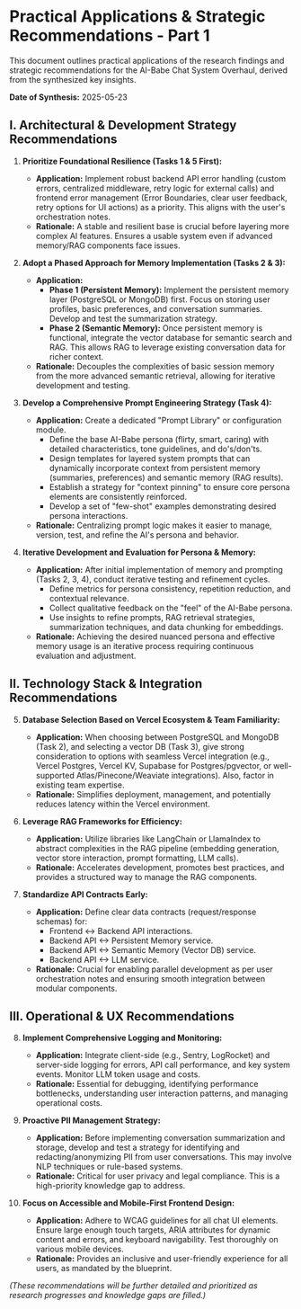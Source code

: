 # Practical Applications & Strategic Recommendations - Part 1

This document outlines practical applications of the research findings and strategic recommendations for the AI-Babe Chat System Overhaul, derived from the synthesized key insights.

**Date of Synthesis:** 2025-05-23

## I. Architectural & Development Strategy Recommendations

1.  **Prioritize Foundational Resilience (Tasks 1 & 5 First):**
    *   **Application:** Implement robust backend API error handling (custom errors, centralized middleware, retry logic for external calls) and frontend error management (Error Boundaries, clear user feedback, retry options for UI actions) as a priority. This aligns with the user's orchestration notes.
    *   **Rationale:** A stable and resilient base is crucial before layering more complex AI features. Ensures a usable system even if advanced memory/RAG components face issues.

2.  **Adopt a Phased Approach for Memory Implementation (Tasks 2 & 3):**
    *   **Application:**
        *   **Phase 1 (Persistent Memory):** Implement the persistent memory layer (PostgreSQL or MongoDB) first. Focus on storing user profiles, basic preferences, and conversation summaries. Develop and test the summarization strategy.
        *   **Phase 2 (Semantic Memory):** Once persistent memory is functional, integrate the vector database for semantic search and RAG. This allows RAG to leverage existing conversation data for richer context.
    *   **Rationale:** Decouples the complexities of basic session memory from the more advanced semantic retrieval, allowing for iterative development and testing.

3.  **Develop a Comprehensive Prompt Engineering Strategy (Task 4):**
    *   **Application:** Create a dedicated "Prompt Library" or configuration module.
        *   Define the base AI-Babe persona (flirty, smart, caring) with detailed characteristics, tone guidelines, and do's/don'ts.
        *   Design templates for layered system prompts that can dynamically incorporate context from persistent memory (summaries, preferences) and semantic memory (RAG results).
        *   Establish a strategy for "context pinning" to ensure core persona elements are consistently reinforced.
        *   Develop a set of "few-shot" examples demonstrating desired persona interactions.
    *   **Rationale:** Centralizing prompt logic makes it easier to manage, version, test, and refine the AI's persona and behavior.

4.  **Iterative Development and Evaluation for Persona & Memory:**
    *   **Application:** After initial implementation of memory and prompting (Tasks 2, 3, 4), conduct iterative testing and refinement cycles.
        *   Define metrics for persona consistency, repetition reduction, and contextual relevance.
        *   Collect qualitative feedback on the "feel" of the AI-Babe persona.
        *   Use insights to refine prompts, RAG retrieval strategies, summarization techniques, and data chunking for embeddings.
    *   **Rationale:** Achieving the desired nuanced persona and effective memory usage is an iterative process requiring continuous evaluation and adjustment.

## II. Technology Stack & Integration Recommendations

5.  **Database Selection Based on Vercel Ecosystem & Team Familiarity:**
    *   **Application:** When choosing between PostgreSQL and MongoDB (Task 2), and selecting a vector DB (Task 3), give strong consideration to options with seamless Vercel integration (e.g., Vercel Postgres, Vercel KV, Supabase for Postgres/pgvector, or well-supported Atlas/Pinecone/Weaviate integrations). Also, factor in existing team expertise.
    *   **Rationale:** Simplifies deployment, management, and potentially reduces latency within the Vercel environment.

6.  **Leverage RAG Frameworks for Efficiency:**
    *   **Application:** Utilize libraries like LangChain or LlamaIndex to abstract complexities in the RAG pipeline (embedding generation, vector store interaction, prompt formatting, LLM calls).
    *   **Rationale:** Accelerates development, promotes best practices, and provides a structured way to manage the RAG components.

7.  **Standardize API Contracts Early:**
    *   **Application:** Define clear data contracts (request/response schemas) for:
        *   Frontend <-> Backend API interactions.
        *   Backend API <-> Persistent Memory service.
        *   Backend API <-> Semantic Memory (Vector DB) service.
        *   Backend API <-> LLM service.
    *   **Rationale:** Crucial for enabling parallel development as per user orchestration notes and ensuring smooth integration between modular components.

## III. Operational & UX Recommendations

8.  **Implement Comprehensive Logging and Monitoring:**
    *   **Application:** Integrate client-side (e.g., Sentry, LogRocket) and server-side logging for errors, API call performance, and key system events. Monitor LLM token usage and costs.
    *   **Rationale:** Essential for debugging, identifying performance bottlenecks, understanding user interaction patterns, and managing operational costs.

9.  **Proactive PII Management Strategy:**
    *   **Application:** Before implementing conversation summarization and storage, develop and test a strategy for identifying and redacting/anonymizing PII from user conversations. This may involve NLP techniques or rule-based systems.
    *   **Rationale:** Critical for user privacy and legal compliance. This is a high-priority knowledge gap to address.

10. **Focus on Accessible and Mobile-First Frontend Design:**
    *   **Application:** Adhere to WCAG guidelines for all chat UI elements. Ensure large enough touch targets, ARIA attributes for dynamic content and errors, and keyboard navigability. Test thoroughly on various mobile devices.
    *   **Rationale:** Provides an inclusive and user-friendly experience for all users, as mandated by the blueprint.

*(These recommendations will be further detailed and prioritized as research progresses and knowledge gaps are filled.)*